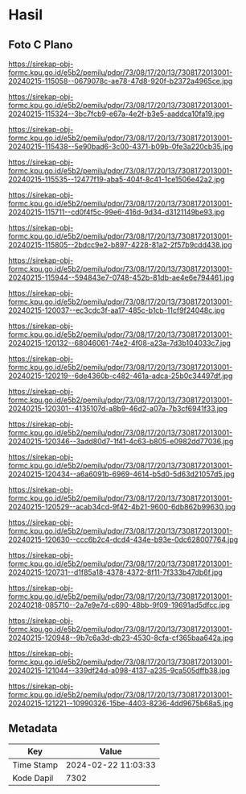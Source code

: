 # Hasil

## Foto C Plano

https://sirekap-obj-formc.kpu.go.id/e5b2/pemilu/pdpr/73/08/17/20/13/7308172013001-20240215-115058--0679078c-ae78-47d8-920f-b2372a4965ce.jpg

https://sirekap-obj-formc.kpu.go.id/e5b2/pemilu/pdpr/73/08/17/20/13/7308172013001-20240215-115324--3bc7fcb9-e67a-4e2f-b3e5-aaddca10fa19.jpg

https://sirekap-obj-formc.kpu.go.id/e5b2/pemilu/pdpr/73/08/17/20/13/7308172013001-20240215-115438--5e90bad6-3c00-4371-b09b-0fe3a220cb35.jpg

https://sirekap-obj-formc.kpu.go.id/e5b2/pemilu/pdpr/73/08/17/20/13/7308172013001-20240215-115535--12477f19-aba5-404f-8c41-1ce1506e42a2.jpg

https://sirekap-obj-formc.kpu.go.id/e5b2/pemilu/pdpr/73/08/17/20/13/7308172013001-20240215-115711--cd0f4f5c-99e6-416d-9d34-d3121149be93.jpg

https://sirekap-obj-formc.kpu.go.id/e5b2/pemilu/pdpr/73/08/17/20/13/7308172013001-20240215-115805--2bdcc9e2-b897-4228-81a2-2f57b9cdd438.jpg

https://sirekap-obj-formc.kpu.go.id/e5b2/pemilu/pdpr/73/08/17/20/13/7308172013001-20240215-115944--594843e7-0748-452b-81db-ae4e6e794461.jpg

https://sirekap-obj-formc.kpu.go.id/e5b2/pemilu/pdpr/73/08/17/20/13/7308172013001-20240215-120037--ec3cdc3f-aa17-485c-b1cb-11cf9f24048c.jpg

https://sirekap-obj-formc.kpu.go.id/e5b2/pemilu/pdpr/73/08/17/20/13/7308172013001-20240215-120132--68046061-74e2-4f08-a23a-7d3b104033c7.jpg

https://sirekap-obj-formc.kpu.go.id/e5b2/pemilu/pdpr/73/08/17/20/13/7308172013001-20240215-120219--6de4360b-c482-461a-adca-25b0c34497df.jpg

https://sirekap-obj-formc.kpu.go.id/e5b2/pemilu/pdpr/73/08/17/20/13/7308172013001-20240215-120301--4135107d-a8b9-46d2-a07a-7b3cf6941f33.jpg

https://sirekap-obj-formc.kpu.go.id/e5b2/pemilu/pdpr/73/08/17/20/13/7308172013001-20240215-120346--3add80d7-1f41-4c63-b805-e0982dd77036.jpg

https://sirekap-obj-formc.kpu.go.id/e5b2/pemilu/pdpr/73/08/17/20/13/7308172013001-20240215-120434--a6a6091b-6969-4614-b5d0-5d63d21057d5.jpg

https://sirekap-obj-formc.kpu.go.id/e5b2/pemilu/pdpr/73/08/17/20/13/7308172013001-20240215-120529--acab34cd-9f42-4b21-9600-6db862b99630.jpg

https://sirekap-obj-formc.kpu.go.id/e5b2/pemilu/pdpr/73/08/17/20/13/7308172013001-20240215-120630--ccc6b2c4-dcd4-434e-b93e-0dc628007764.jpg

https://sirekap-obj-formc.kpu.go.id/e5b2/pemilu/pdpr/73/08/17/20/13/7308172013001-20240215-120731--d1f85a18-4378-4372-8f11-7f333b47db6f.jpg

https://sirekap-obj-formc.kpu.go.id/e5b2/pemilu/pdpr/73/08/17/20/13/7308172013001-20240218-085710--2a7e9e7d-c690-48bb-9f09-19691ad5dfcc.jpg

https://sirekap-obj-formc.kpu.go.id/e5b2/pemilu/pdpr/73/08/17/20/13/7308172013001-20240215-120948--9b7c6a3d-db23-4530-8cfa-cf365baa642a.jpg

https://sirekap-obj-formc.kpu.go.id/e5b2/pemilu/pdpr/73/08/17/20/13/7308172013001-20240215-121044--339df24d-a098-4137-a235-9ca505dffb38.jpg

https://sirekap-obj-formc.kpu.go.id/e5b2/pemilu/pdpr/73/08/17/20/13/7308172013001-20240215-121221--10990326-15be-4403-8236-4dd9675b68a5.jpg


## Metadata

| Key        | Value               |
| ---------- | ------------------- |
| Time Stamp | 2024-02-22 11:03:33 |
| Kode Dapil | 7302                |



